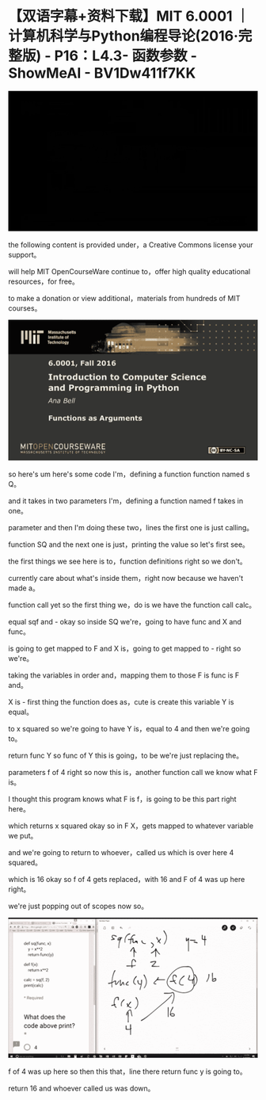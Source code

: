 # 【双语字幕+资料下载】MIT 6.0001 ｜ 计算机科学与Python编程导论(2016·完整版) - P16：L4.3- 函数参数 - ShowMeAI - BV1Dw411f7KK

![](img/72268da4e46629c100c5470656522af8_0.png)

the following content is provided under，a Creative Commons license your support。

will help MIT OpenCourseWare continue to，offer high quality educational resources，for free。

to make a donation or view additional，materials from hundreds of MIT courses。



![](img/72268da4e46629c100c5470656522af8_2.png)

so here's um here's some code I'm，defining a function function named s Q。

and it takes in two parameters I'm，defining a function named f takes in one。

parameter and then I'm doing these two，lines the first one is just calling。

function SQ and the next one is just，printing the value so let's first see。

the first things we see here is to，function definitions right so we don't。

currently care about what's inside them，right now because we haven't made a。

function call yet so the first thing we，do is we have the function call calc。

equal sqf and - okay so inside SQ we're，going to have func and X and func。

is going to get mapped to F and X is，going to get mapped to - right so we're。

taking the variables in order and，mapping them to those F is func is F and。

X is - first thing the function does as，cute is create this variable Y is equal。

to x squared so we're going to have Y is，equal to 4 and then we're going to。

return func Y so func of Y this is going，to be we're just replacing the。

parameters f of 4 right so now this is，another function call we know what F is。

I thought this program knows what F is f，is going to be this part right here。

which returns x squared okay so in F X，gets mapped to whatever variable we put。

and we're going to return to whoever，called us which is over here 4 squared。

which is 16 okay so f of 4 gets replaced，with 16 and F of 4 was up here right。

we're just popping out of scopes now so。

![](img/72268da4e46629c100c5470656522af8_4.png)

f of 4 was up here so then this that，line there return func y is going to。

return 16 and whoever called us was down。